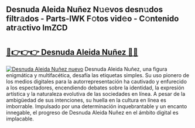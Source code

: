 ## Desnuda Aleida Nuñez N𝚞𝚎vos desn𝚞dos filtr𝚊dos - Parts-lWK F𝚘tos vid𝚎o - C𝚘ntenido atr𝚊ctivo lmZCD

# <h2><a href="http://mb8701o.tromn.icu/?c=Desnuda+Aleida+Nu%c3%b1ez">🔗👉👉👉 Desnuda Aleida Nuñez 🔗🔗</a></h2>

[![Desnuda Aleida Nuñez nuevo](https://i.imgur.com/pEAQMta.gif)](http://mb8701o.tromn.icu/?c=Desnuda+Aleida+Nu%c3%b1ez)
Desnuda Aleida Nuñez, una figura enigmática y multifacética, desafía las etiquetas simples. Su uso pionero de los medios digitales para la autorrepresentación ha cautivado y enfurecido a los espectadores, encendiendo debates sobre la identidad, la expresión artística y la naturaleza evolutiva de las sociedades en línea. A pesar de la ambigüedad de sus intenciones, su huella en la cultura en línea es imborrable. Impulsado por una determinación inquebrantable y un encanto innegable, el progreso de Desnuda Aleida Nuñez en el ámbito digital es implacable.
